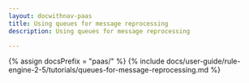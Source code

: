 ```yaml
---
layout: docwithnav-paas
title: Using queues for message reprocessing
description: Using queues for message reprocessing

---
```


{% assign docsPrefix = "paas/" %}
{% include docs/user-guide/rule-engine-2-5/tutorials/queues-for-message-reprocessing.md %}